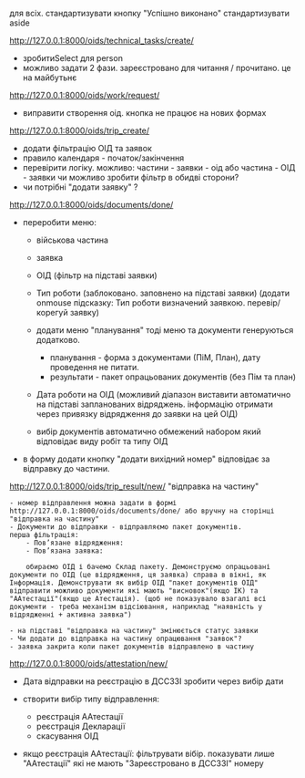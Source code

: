 для всіх. 
стандартизувати кнопку "Успішно виконано"
стандартизувати aside



http://127.0.0.1:8000/oids/technical_tasks/create/
- зробитиSelect для person
- можливо задати 2 фази. зареєстровано для читання / прочитано. це на майбутьнє 


http://127.0.0.1:8000/oids/work/request/
- виправити створення оід. кнопка не працює на нових формах

http://127.0.0.1:8000/oids/trip_create/
- додати фільтрацію ОІД та заявок 
- правило календаря - початок/закінчення  
- перевірити логіку. можливо:
    частини - заявки - оід 
    або 
    частина - ОІД - заявки
    чи можливо зробити фільтр в обидві сторони? 
- чи потрібні "додати заявку" ?


http://127.0.0.1:8000/oids/documents/done/
- переробити меню:
    - військова частина
    - заявка 
    - ОІД (фільтр на підставі заявки)
    - Тип роботи (заблоковано. заповнено на підставі заявки) (додати onmouse підсказку: Тип роботи визначений заявкою. перевір/корегуй заявку)
    - додати меню "планування" тоді меню та документи генеруються додатково.
        - планування - форма з документами (ПіМ, План), дату проведення не питати.
        - результати - пакет опрацьованих документів (без Пім та план)

    - Дата роботи на ОІД (можливий діапазон виставити автоматично на підставі запланованих відряджень. інформацію отримати через привязку відрядження до заявки на цей ОІД)
    - вибір документів автоматично обмежений набором який відповідає виду робіт та типу ОІД

- в форму додати кнопку "додати вихідний номер" відповідає за відправку до частини. 


 http://127.0.0.1:8000/oids/trip_result/new/ "відправка на частину" 
    
    - номер відправлення можна задати в формі http://127.0.0.1:8000/oids/documents/done/ або вручну на сторінці "відправка на частину" 
    - Документи до відправки - відправляємо пакет документів.
    перша фільтрація:
        - Пов’язане відрядження: 
        - Пов’язана заявка:

        обираємо ОІД і бачемо Склад пакету. Демонструємо опрацьовані документи по ОІД (це відрядження, ця заявка) справа в вікні, як Інформація. Демонструвати як вибір ОІД "пакет документів ОІД"  відправити можливо документи які мають "висновок"(якщо ІК) та "ААтестації"(якщо це Атестація). (щоб не показувало взагалі всі документи - треба механізм відсіювання, наприклад "наявність у відрядженні + активна заявка")

    - на підставі "відправка на частину" змінюється статус заявки
    - Чи додати до відправка на частину опрацювання "заявок"?
    - заявка закрита коли пакет документів відправлено в частину 


http://127.0.0.1:8000/oids/attestation/new/
- Дата відправки на реєстрацію в ДССЗЗІ зробити через вибір дати
- створити вибір типу відправлення:
    - реєстрація ААтестації
    - реєстрація Декларації
    - скасування ОІД

- якщо реєстрація ААтестації:
    фільтрувати вібір. показувати лише "ААтестації" які не мають "Зареєстровано в ДССЗЗІ" номеру
